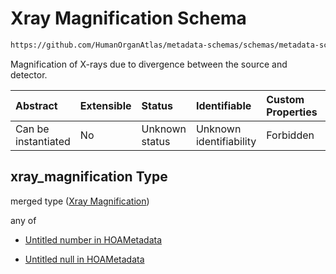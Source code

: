 # Xray Magnification Schema

```txt
https://github.com/HumanOrganAtlas/metadata-schemas/schemas/metadata-schemas.json#/$defs/ScanMetadata/properties/xray_magnification
```

Magnification of X-rays due to divergence between the source and detector.

| Abstract            | Extensible | Status         | Identifiable            | Custom Properties | Additional Properties | Access Restrictions | Defined In                                                                   |
| :------------------ | :--------- | :------------- | :---------------------- | :---------------- | :-------------------- | :------------------ | :--------------------------------------------------------------------------- |
| Can be instantiated | No         | Unknown status | Unknown identifiability | Forbidden         | Allowed               | none                | [metadata-schema.json\*](../out/metadata-schema.json "open original schema") |

## xray\_magnification Type

merged type ([Xray Magnification](metadata-schema-defs-scanmetadata-properties-xray-magnification.md))

any of

* [Untitled number in HOAMetadata](metadata-schema-defs-scanmetadata-properties-xray-magnification-anyof-0.md "check type definition")

* [Untitled null in HOAMetadata](metadata-schema-defs-scanmetadata-properties-xray-magnification-anyof-1.md "check type definition")
